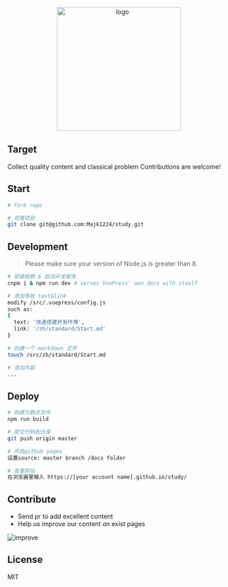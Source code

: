 <!--
 * @Description: 
 * @Date: 2020-12-29 11:50:18
 * @LastEditTime: 2020-12-31 10:46:37
 * @LastEditors: Please set LastEditors
 * @FilePath: /study/README.md
-->
<p align="center">
  <img width="280" src="https://avatars0.githubusercontent.com/u/46176015?s=400&v=4" alt="logo">
</p>

## Target
Collect quality content and classical problem
Contributions are welcome!

## Start
``` bash
# fork repo

# 克隆项目
git clone git@github.com:Majk1224/study.git
```

## Development

> Please make sure your version of Node.js is greater than 8.

``` bash
# 安装依赖 & 启动开发服务
cnpm i & npm run dev # serves VuePress' own docs with itself

# 添加导航 text&link
modify /src/.vuepress/config.js
such as: 
{
  text: '快速搭建开发环境',
  link: '/zh/standard/Start.md'
}

# 创建一个 markdown 文件
touch /src/zh/standard/Start.md

# 添加内容
...
```

## Deploy
``` bash
# 构建为静态文件
npm run build

# 提交代码到仓库
git push origin master

# 开启github pages
设置source: master branch /docs folder

# 查看网站
在浏览器里输入 https://[your account name].github.io/study/
```

## Contribute
- Send pr to add excellent content
- Help us improve our content on exist pages  
 
![improve](/src/.vuepress/public//improve.jpg)

## License

MIT
